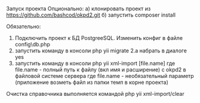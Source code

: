 Запуск проекта
Опционально:
    а) клонировать проект из https://github.com/bashcod/okpd2.git
    б) запустить composer install

Обязательно:
1. Подключить проект к БД PostgreeSQL. Изменить конфиг в файле config\db.php
2. запустить команду в консоли php yii migrate
    2.a набрать в диалоге yes
3. запустить команду в консоли php yii xml-import [file.name]
        где file.name - полный путь к файлу (вкл имя и расширение) с okpd2 в файловой системе сервера
        где file.name - необязательный параметр (приложение возметь файл из папки темп в корне проекта)

Очистка справочника выполняется командой php yii xml-import/clear